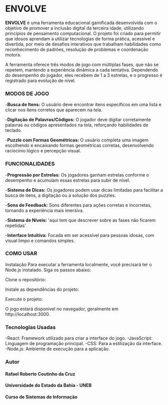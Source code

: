 # **ENVOLVE**

**ENVOLVE** é uma ferramenta educacional gamificada desenvolvida com o objetivo de promover a inclusão digital da terceira idade, utilizando princípios de pensamento computacional. O projeto foi criado para permitir que idosos aprendam a utilizar tecnologias de forma prática, acessível e divertida, por meio de desafios interativos que trabalham habilidades como reconhecimento de padrões, resolução de problemas e coordenação motora.

A ferramenta oferece três modos de jogo com múltiplas fases, que não se repetem, mantendo a experiência dinâmica a cada tentativa. Dependendo do desempenho do jogador, eles recebem de 1 a 3 estrelas, e o progresso é registrado para evolução de nível.

### **MODOS DE JOGO**

-**Busca de Itens:** O usuário deve encontrar itens específicos em uma lista e clicar nos itens corretos que aparecem na tela.

-**Digitação de Palavras/Códigos:** O jogador deve digitar corretamente palavras ou códigos apresentados na tela, reforçando habilidades de teclado.

-**Puzzle com Formas Geométricas:** O usuário completa uma imagem escolhendo e encaixando formas geométricas corretas, desenvolvendo raciocínio lógico e percepção visual.

### **FUNCIONALIDADES**

-**Progressão por Estrelas:** Os jogadores ganham estrelas conforme o desempenho e acumulam essas estrelas para subir de nível.

-**Sistema de Dicas:** Os jogadores podem usar dicas limitadas para facilitar a busca de itens, a digitação ou a solução dos puzzles.

-**Sons de Feedback:** Sons diferentes para ações corretas e incorretas, tornando a experiência mais imersiva.

-**Sistema de Níveis:** 'aqui tem que descrever sobre as fases não ficarem repetidas'

-**Interface Intuitiva:** Focada em ser acessível para pessoas idosas, com visual limpo e comandos simples.

### **COMO USAR**

Instalação
Para executar a ferramenta localmente, você precisará ter o Node.js instalado. Siga os passos abaixo:

Clone o repositório:

Instale as dependências do projeto:

Execute o projeto:

O jogo estará disponível no navegador, geralmente em http://localhost:3000.

### **Tecnologias Usadas**

-React: Framework utilizado para criar a interface do jogo.
-JavaScript: Linguagem de programação principal.
-CSS: Para a estilização da interface.
-Node.js: Ambiente de execução para a aplicação.


### Autor
#### Rafael Roberto Coutinho da Cruz
#### Universidade do Estado da Bahia - UNEB
#### Curso de Sistemas de Informação


